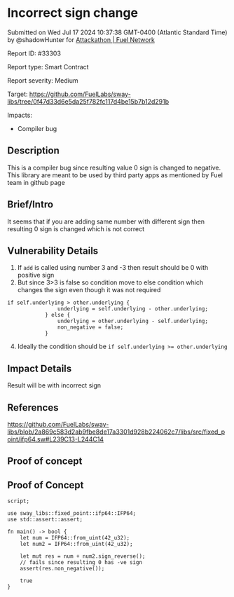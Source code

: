 
# Incorrect sign change

Submitted on Wed Jul 17 2024 10:37:38 GMT-0400 (Atlantic Standard Time) by @shadowHunter for [Attackathon | Fuel Network](https://immunefi.com/bounty/fuel-network-attackathon/)

Report ID: #33303

Report type: Smart Contract

Report severity: Medium

Target: https://github.com/FuelLabs/sway-libs/tree/0f47d33d6e5da25f782fc117d4be15b7b12d291b

Impacts:
- Compiler bug

## Description
This is a compiler bug since resulting value 0 sign is changed to negative. This library are meant to be used by third party apps as mentioned by Fuel team in github page

## Brief/Intro
It seems that if you are adding same number with different sign then resulting 0 sign is changed which is not correct

## Vulnerability Details
1. If `add` is called using number 3 and -3 then result should be 0 with positive sign
2. But since 3>3 is false so condition move to else condition which changes the sign even though it was not required

```
if self.underlying > other.underlying {
                underlying = self.underlying - other.underlying;
            } else {
                underlying = other.underlying - self.underlying;
                non_negative = false;
            }
```

4. Ideally the condition should be `if self.underlying >= other.underlying `

## Impact Details
Result will be with incorrect sign

## References
https://github.com/FuelLabs/sway-libs/blob/2a869c583d2ab9fbe8de17a3301d928b224062c7/libs/src/fixed_point/ifp64.sw#L239C13-L244C14

        
## Proof of concept
## Proof of Concept

```
script;

use sway_libs::fixed_point::ifp64::IFP64;
use std::assert::assert;

fn main() -> bool {
	let num = IFP64::from_uint(42_u32);
    let num2 = IFP64::from_uint(42_u32);
	
	let mut res = num + num2.sign_reverse();
	// fails since resulting 0 has -ve sign
	assert(res.non_negative());

    true
}
```